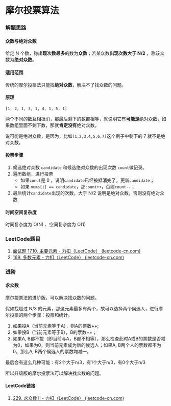 # 摩尔投票算法

### 解题思路

#### 众数与绝对众数

给定 N 个数，称**出现次数最多**的数为**众数**；若某众数**出现次数大于 N/2** ，称该众数为**绝对众数**。

#### 适用范围

传统的摩尔投票法只能找**绝对众数**，解决不了找众数的问题。

#### 原理

`[1, 2, 1, 3, 1, 4, 1, 5, 1]`

两个不同的数互相抵消，那最后剩下的数都相等，就说明它有**可能是**绝对众数，如果数组里面不剩下数，那就**肯定没有**绝对众数。

说可能是绝对众数，是因为，比如`[1,2,3,4,5,6,7]`这个例子中剩下的 7 就不是绝对众数。

#### 投票步骤

1. 候选绝对众数 `candidate` 和候选绝对众数的出现次数 `count`做记录。
2. 遍历数组，进行投票
   - 如果`conut`是 0 ，说明`candidate`已经被抵消完了，更新`candidate`；
   - 如果 `nums[i] == candidate`，那`count++`，否则`count--`；
3. 最后统计`candidate`出现的次数，大于 N/2 说明是绝对众数，否则没有绝对众数

#### 时间空间复杂度

时间复杂度为 O(N) 、空间复杂度为 O(1) 

### LeetCode题目

1. [面试题 17.10. 主要元素 - 力扣（LeetCode） (leetcode-cn.com)](https://leetcode-cn.com/problems/find-majority-element-lcci/)
2. [169. 多数元素 - 力扣（LeetCode） (leetcode-cn.com)](https://leetcode-cn.com/problems/majority-element/)

### 进阶

#### 求众数

摩尔投票法的进阶版，可以解决找众数的问题。

假如找超过 N/3 的元素，那这元素最多有两个，故可以选择两个候选人，进行摩尔投票的两个步骤：投票和统计。

1. 如果投A（当前元素等于A），则A的票数++;
2. 如果投B（当前元素等于B），B的票数++；
3. 如果A, B都不投（即当前与A，B都不相等），那么检查此时A或B的票数是否减为0，如果为0，则当前元素成为新的候选人；如果A, B两个人的票数都不为0，那么A, B两个候选人的票数均减一。

最后会有这么几种可能：有2个大于n/3，有1个大于n/3，有0个大于n/3

所以升级版的摩尔投票法可以解决找众数的问题。

#### LeetCode链接

1. [229. 求众数 II - 力扣（LeetCode） (leetcode-cn.com)](https://leetcode-cn.com/problems/majority-element-ii/)

